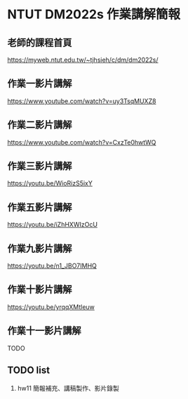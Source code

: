 # NTUT DM2022s 作業講解簡報

## 老師的課程首頁

https://myweb.ntut.edu.tw/~tjhsieh/c/dm/dm2022s/

## 作業一影片講解

https://www.youtube.com/watch?v=uy3TsqMUXZ8

## 作業二影片講解

https://www.youtube.com/watch?v=CxzTe0hwtWQ

## 作業三影片講解

https://youtu.be/WioRizS5ixY

## 作業五影片講解

https://youtu.be/iZhHXWIzOcU

## 作業九影片講解

https://youtu.be/n1_JBO7IMHQ

## 作業十影片講解

https://youtu.be/yrqqXMtleuw

## 作業十一影片講解

TODO

## TODO list

1. hw11 簡報補充、講稿製作、影片錄製
